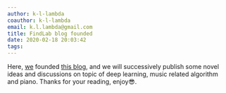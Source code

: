 ```yaml
---
author: k-l-lambda
coauthor: k-l-lambda
email: k.l.lambda@gmail.com
title: FindLab blog founded
date: 2020-02-18 20:03:42
tags:
---
```


Here, [we](/about/) founded [this blog](https://findlab.github.io/),
and we will successively publish some novel ideas and discussions on topic of deep learning, music related algorithm and piano.
Thanks for your reading, enjoy&#x1F60E;.
